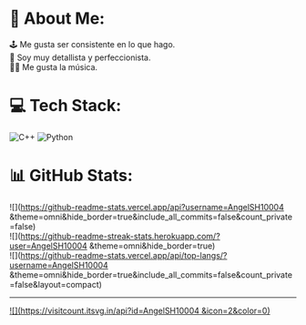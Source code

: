 # 💫 About Me:
🕹️ Me gusta ser consistente en lo que hago.<br>📜 Soy muy detallista y perfeccionista.<br>🎵🎼 Me gusta la música.<br>


# 💻 Tech Stack:
![C++](https://img.shields.io/badge/c++-%2300599C.svg?style=for-the-badge&logo=c%2B%2B&logoColor=white) ![Python](https://img.shields.io/badge/python-3670A0?style=for-the-badge&logo=python&logoColor=ffdd54)
# 📊 GitHub Stats:
![](https://github-readme-stats.vercel.app/api?username=AngelSH10004 &theme=omni&hide_border=true&include_all_commits=false&count_private=false)<br/>
![](https://github-readme-streak-stats.herokuapp.com/?user=AngelSH10004 &theme=omni&hide_border=true)<br/>
![](https://github-readme-stats.vercel.app/api/top-langs/?username=AngelSH10004 &theme=omni&hide_border=true&include_all_commits=false&count_private=false&layout=compact)

---
[![](https://visitcount.itsvg.in/api?id=AngelSH10004 &icon=2&color=0)](https://visitcount.itsvg.in)

<!-- Proudly created with GPRM ( https://gprm.itsvg.in ) -->
